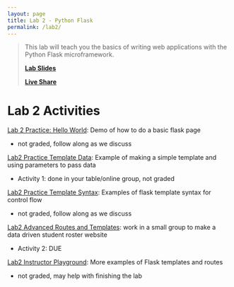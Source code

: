 ```yaml
---
layout: page
title: Lab 2 - Python Flask
permalink: /lab2/
---
```


> This lab will teach you the basics of writing web applications with the Python Flask microframework.
>
> **[Lab Slides](/lab2/lab-2.pdf)**
> 
> **[Live Share](/lab2/liveshare.pdf)**


# Lab 2 Activities
[Lab 2 Practice: Hello World](): Demo of how to do a basic flask page
  - not graded, follow along as we discuss

[Lab2 Practice Template Data](): Example of making a simple template and using parameters to pass data
  - Activity 1: done in your table/online group, not graded

[Lab2 Practice Template Syntax](): Examples of flask template syntax for control flow
  - not graded, follow along as we discuss

[Lab2 Advanced Routes and Templates](): work in a small group to make a data driven student roster website
  - Activity 2: DUE

[Lab2 Instructor Playground](): More examples of Flask templates and routes
  - not graded, may help with finishing the lab
